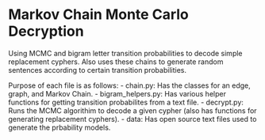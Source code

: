# Markov Chain Monte Carlo Decryption

Using MCMC and bigram letter transition probabilities to decode simple replacement cyphers.
Also uses these chains to generate random sentences according to certain transition probabilities.

Purpose of each file is as follows:
	- chain.py: Has the classes for an edge, graph, and Markov Chain.
	- bigram_helpers.py: Has various helper functions for getting transition probabilites from a text file.
	- decrypt.py: Runs the MCMC algorithim to decode a given cypher (also has functions for generating replacement cyphers).
	- data: Has open source text files used to generate the prbability models.
